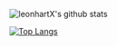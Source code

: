 ![leonhartX's github stats](https://github-readme-stats.vercel.app/api?username=leonhartX&show_icons=true&theme=radical&count_private=true)

[![Top Langs](https://github-readme-stats.vercel.app/api/top-langs/?username=leonhartX&theme=radical&count_private=true)](https://github.com/leonhartX/github-readme-stats)
